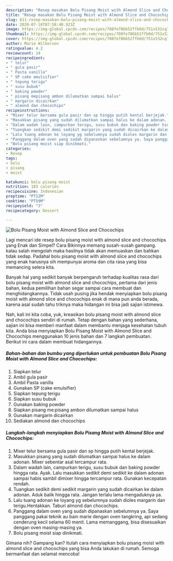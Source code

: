 ```yaml
---
description: "Resep masakan Bolu Pisang Moist with Almond Slice and Chocochips | Cara Masak Bolu Pisang Moist with Almond Slice and Chocochips Yang Mudah Dan Praktis"
title: "Resep masakan Bolu Pisang Moist with Almond Slice and Chocochips | Cara Masak Bolu Pisang Moist with Almond Slice and Chocochips Yang Mudah Dan Praktis"
slug: 611-resep-masakan-bolu-pisang-moist-with-almond-slice-and-chocochips-cara-masak-bolu-pisang-moist-with-almond-slice-and-chocochips-yang-mudah-dan-praktis
date: 2020-07-16T07:58:40.923Z
image: https://img-global.cpcdn.com/recipes/708fe786b52ffb0d/751x532cq70/bolu-pisang-moist-with-almond-slice-and-chocochips-foto-resep-utama.jpg
thumbnail: https://img-global.cpcdn.com/recipes/708fe786b52ffb0d/751x532cq70/bolu-pisang-moist-with-almond-slice-and-chocochips-foto-resep-utama.jpg
cover: https://img-global.cpcdn.com/recipes/708fe786b52ffb0d/751x532cq70/bolu-pisang-moist-with-almond-slice-and-chocochips-foto-resep-utama.jpg
author: Marie Wilkerson
ratingvalue: 4.2
reviewcount: 14
recipeingredient:
- " telur"
- " gula pasir"
- " Pasta vanilla"
- " SP cake emulsifier"
- " tepung terigu"
- " susu bubuk"
- " baking powder"
- " pisang mepisang ambon dilumatkan sampai halus"
- " margarin dicairkan"
- " almond dan chocochips"
recipeinstructions:
- "Mixer telur bersama gula pasir dan sp hingga putih kental berjejak."
- "Masukkan pisang yang sudah dilumatkan sampai halus ke dalam adonan. Mixer sebentar asal tercampur rata."
- "Dalam wadah lain, campurkan terigu, susu bubuk dan baking powder hingga rata. Ayak. Lalu masukkan sedikit demi sedikit ke dalam adonan sampai habis sambil dimixer hingga tercampur rata. Gunakan kecepatan rendah."
- "Tuangkan sedikit demi sedikit margarin yang sudah dicairkan ke dalam adonan. Aduk balik hingga rata. Jangan terlalu lama mengaduknya ya."
- "Lalu tuang adonan ke loyang yg sebelumnya sudah dioles margarin dan terigu.Hentakkan. Taburi almond dan chocochips."
- "Panggang dalam oven yang sudah dipanaskan sebelumnya ya. Saya panggang pakai teknik au bain marie dengan oven tangkring, api sedang cenderung kecil selama 60 menit. Lama memanggang, bisa disesuaikan dengan oven masing-masing ya."
- "Bolu pisang moist siap dinikmati."
categories:
- Resep
tags:
- bolu
- pisang
- moist

katakunci: bolu pisang moist 
nutrition: 183 calories
recipecuisine: Indonesian
preptime: "PT12M"
cooktime: "PT59M"
recipeyield: "3"
recipecategory: Dessert

---
```



![Bolu Pisang Moist with Almond Slice and Chocochips](https://img-global.cpcdn.com/recipes/708fe786b52ffb0d/751x532cq70/bolu-pisang-moist-with-almond-slice-and-chocochips-foto-resep-utama.jpg)

Lagi mencari ide resep bolu pisang moist with almond slice and chocochips yang Enak dan Simpel? Cara Bikinnya memang susah-susah gampang. kalau salah mengolah maka hasilnya tidak akan memuaskan dan bahkan tidak sedap. Padahal bolu pisang moist with almond slice and chocochips yang enak harusnya sih mempunyai aroma dan cita rasa yang bisa memancing selera kita.



Banyak hal yang sedikit banyak berpengaruh terhadap kualitas rasa dari bolu pisang moist with almond slice and chocochips, pertama dari jenis bahan, kedua pemilihan bahan segar sampai cara membuat dan menghidangkannya. Tidak usah pusing jika hendak menyiapkan bolu pisang moist with almond slice and chocochips enak di mana pun anda berada, karena asal sudah tahu triknya maka hidangan ini bisa jadi sajian istimewa.


Nah, kali ini kita coba, yuk, kreasikan bolu pisang moist with almond slice and chocochips sendiri di rumah. Tetap dengan bahan yang sederhana, sajian ini bisa memberi manfaat dalam membantu menjaga kesehatan tubuh kita. Anda bisa menyiapkan Bolu Pisang Moist with Almond Slice and Chocochips menggunakan 10 jenis bahan dan 7 langkah pembuatan. Berikut ini cara dalam membuat hidangannya.

<!--inarticleads1-->

##### Bahan-bahan dan bumbu yang diperlukan untuk pembuatan Bolu Pisang Moist with Almond Slice and Chocochips:

1. Siapkan  telur
1. Ambil  gula pasir
1. Ambil  Pasta vanilla
1. Gunakan  SP (cake emulsifier)
1. Siapkan  tepung terigu
1. Siapkan  susu bubuk
1. Gunakan  baking powder
1. Siapkan  pisang me:pisang ambon dilumatkan sampai halus
1. Gunakan  margarin dicairkan
1. Sediakan  almond dan chocochips




<!--inarticleads2-->

##### Langkah-langkah menyiapkan Bolu Pisang Moist with Almond Slice and Chocochips:

1. Mixer telur bersama gula pasir dan sp hingga putih kental berjejak.
1. Masukkan pisang yang sudah dilumatkan sampai halus ke dalam adonan. Mixer sebentar asal tercampur rata.
1. Dalam wadah lain, campurkan terigu, susu bubuk dan baking powder hingga rata. Ayak. Lalu masukkan sedikit demi sedikit ke dalam adonan sampai habis sambil dimixer hingga tercampur rata. Gunakan kecepatan rendah.
1. Tuangkan sedikit demi sedikit margarin yang sudah dicairkan ke dalam adonan. Aduk balik hingga rata. Jangan terlalu lama mengaduknya ya.
1. Lalu tuang adonan ke loyang yg sebelumnya sudah dioles margarin dan terigu.Hentakkan. Taburi almond dan chocochips.
1. Panggang dalam oven yang sudah dipanaskan sebelumnya ya. Saya panggang pakai teknik au bain marie dengan oven tangkring, api sedang cenderung kecil selama 60 menit. Lama memanggang, bisa disesuaikan dengan oven masing-masing ya.
1. Bolu pisang moist siap dinikmati.




Gimana nih? Gampang kan? Itulah cara menyiapkan bolu pisang moist with almond slice and chocochips yang bisa Anda lakukan di rumah. Semoga bermanfaat dan selamat mencoba!
